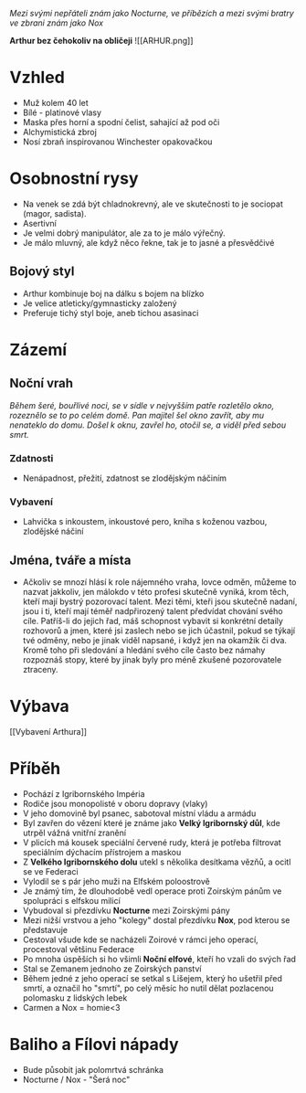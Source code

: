 *Mezi svými nepřáteli znám jako Nocturne, ve příbězích a mezi svými bratry ve zbrani znám jako Nox*

**Arthur bez čehokoliv na obličeji**
![[ARHUR.png]]

# Vzhled

- Muž kolem 40 let
- Bílé - platinové vlasy
- Maska přes horní a spodní čelist, sahající až pod oči
- Alchymistická zbroj 
- Nosí zbraň inspirovanou Winchester opakovačkou 

# Osobnostní rysy

- Na venek se zdá být chladnokrevný, ale ve skutečnosti to je sociopat (magor, sadista).
- Asertivní
- Je velmi dobrý manipulátor, ale za to je málo výřečný. 
- Je málo mluvný, ale když něco řekne, tak je to jasné a přesvědčivé
  
## Bojový styl

- Arthur kombinuje boj na dálku s bojem na blízko
- Je velice atleticky/gymnasticky založený
- Preferuje tichý styl boje, aneb tichou asasinaci

# Zázemí

## Noční vrah

*Během šeré, bouřlivé noci, se v sídle v nejvyšším patře rozletělo okno, rozeznělo se to po celém domě. Pan majitel šel okno zavřít, aby mu nenateklo do domu. Došel k oknu, zavřel ho, otočil se, a viděl před sebou smrt.*

### Zdatnosti

- Nenápadnost, přežití, zdatnost se zlodějským náčiním

### Vybavení

- Lahvička s inkoustem, inkoustové pero, kniha s koženou vazbou, zlodějské náčiní

## Jména, tváře a místa

- Ačkoliv se mnozí hlásí k role nájemného vraha, lovce odměn, můžeme to nazvat jakkoliv, jen málokdo v této profesi skutečně vyniká, krom těch, kteří mají bystrý pozorovací talent. Mezi těmi, kteři jsou skutečně nadaní, jsou i ti, kteří mají téměř nadpřirozený talent předvídat chování svého cíle. Patříš-li do jejich řad, máš schopnost vybavit si konkrétní detaily rozhovorů a jmen, které jsi zaslech nebo se jich účastnil, pokud se týkají tvé odměny, nebo je jinak viděl napsané, i když jen na okamžik či dva. Kromě toho při sledování a hledání svého cíle často bez námahy rozpoznáš stopy, které by jinak byly pro méně zkušené pozorovatele ztraceny.

# Výbava

[[Vybavení Arthura]] 

# Příběh
- Pochází z Igribornského Impéria
- Rodiče jsou monopolisté v oboru dopravy (vlaky)
- V jeho domovině byl psanec, sabotoval místní vládu a armádu
- Byl zavřen do vězení které je známe jako **Velký Igribornský důl**, kde utrpěl vážná vnitřní zranění
- V plicích má kousek speciální červené rudy, která je potřeba filtrovat speciálním dýchacím přístrojem a maskou
- Z **Velkého Igribornského dolu** utekl s několika desítkama vězňů, a ocitl se ve Federaci
- Vylodil se s pár jeho muži na Elfském poloostrově
- Je známý tím, že dlouhodobě vedl operace proti Zoirským pánům ve spolupráci s elfskou milicí
- Vybudoval si přezdívku **Nocturne** mezi Zoirskými pány
- Mezi nižší vrstvou a jeho "kolegy" dostal přezdívku **Nox**, pod kterou se představuje
- Cestoval všude kde se nacházeli Zoirové v rámci jeho operací, procestoval většinu Federace
- Po mnoha úspěších si ho všimli **Noční elfové**, kteří ho vzali do svých řad
- Stal se Zemanem jednoho ze Zoirských panství
- Během jedné z jeho operací se setkal s Lišejem, který ho ušetřil před smrtí, a označil ho "smrtí", po celý měsíc ho nutil dělat pozlacenou polomasku z lidských lebek
- Carmen a Nox = homie<3 

# Baliho a Fílovi nápady
- Bude působit jak polomrtvá schránka
- Nocturne / Nox - "Šerá noc"
